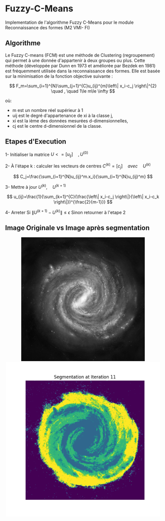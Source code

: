 # Fuzzy-C-Means
Implementation de l'algorithme Fuzzy C-Means pour le module Reconnaissance des formes (M2 VMI- FI)

## Algorithme
Le Fuzzy C-means (FCM) est une méthode de Clustering (regroupement) qui permet à une donnée d'appartenir à deux groupes ou plus. 
Cette méthode (développée par Dunn en 1973 et améliorée par Bezdek en 1981) est fréquemment utilisée dans la reconnaissance des formes. Elle est basée sur la minimisation de la fonction objective suivante :

$$ F_m=\sum_{i=1}^{N}\sum_{j=1}^{C}u_{ij}^{m}\left\| x_i-c_j \right\|^{2}  \quad , \quad   1\le m\le \infty $$

où:
- m est un nombre réel supérieur à 1
- uij est le degré d'appartenance de xi à la classe j, 
- xi est la ième des données mesurées d-dimensionnelles, 
- cj est le centre d-dimensionnel de la classe.

## Etapes d'Execution

1- Initialiser la matrice $U<=[u_{ij}] \quad , U^{(0)}$

2- À l'étape k : calculer les vecteurs de centres $C^{(k)}=[c_j] \quad avec \quad U^{(k)}$

  $$ C_j=\frac{\sum_{i=1}^{N}u_{ij}^m.x_i}{\sum_{i=1}^{N}u_{ij}^m} $$

3- Mettre à jour $U^{(k)}, \quad U^{(k+1)}$

$$ u_{ij}=\frac{1}{\sum_{k=1}^{C}(\frac{\left\| x_i-c_j \right\|}{\left\| x_i-c_k \right\|})^{\frac{2}{m-1}}} $$

4- Arreter Si $\left\| U^{(k+1)}-U^{(k)} \right\|\le \epsilon$ 
    Sinon retourner à l'etape 2

## Image Originale vs Image après segmentation

<div align="center">
  <img src="https://github.com/Malekbennabi3/Fuzzy-C-Means/blob/main/milky-way-nvg.jpg" width="400" height="400">
  <img src="https://github.com/Malekbennabi3/Fuzzy-C-Means/blob/main/Images%20segmentees/segmentation_iter_11.png" width="500" height=500">
</div>

